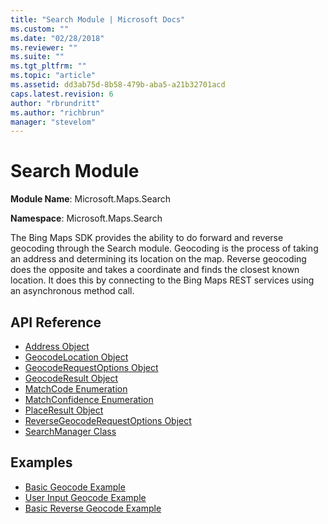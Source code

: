 ```yaml
---
title: "Search Module | Microsoft Docs"
ms.custom: ""
ms.date: "02/28/2018"
ms.reviewer: ""
ms.suite: ""
ms.tgt_pltfrm: ""
ms.topic: "article"
ms.assetid: dd3ab75d-8b58-479b-aba5-a21b32701acd
caps.latest.revision: 6
author: "rbrundritt"
ms.author: "richbrun"
manager: "stevelom"
---
```

# Search Module
**Module Name**: Microsoft.Maps.Search

**Namespace**: Microsoft.Maps.Search

The Bing Maps SDK provides the ability to do forward and reverse geocoding through the Search module. Geocoding is the process of taking an address and determining its location on the map. Reverse geocoding does the opposite and takes a coordinate and finds the closest known location. It does this by connecting to the Bing Maps REST services using an asynchronous method call. 

## API Reference

* [Address Object](https://msdn.microsoft.com/library/mt712825.aspx)
* [GeocodeLocation Object](https://msdn.microsoft.com/library/mt712845.aspx)
* [GeocodeRequestOptions Object](https://msdn.microsoft.com/library/mt712822.aspx)
* [GeocodeResult Object](https://msdn.microsoft.com/library/mt712827.aspx)
* [MatchCode Enumeration](https://msdn.microsoft.com/library/mt750531.aspx)
* [MatchConfidence Enumeration](https://msdn.microsoft.com/library/mt750532.aspx)
* [PlaceResult Object](https://msdn.microsoft.com/library/mt712833.aspx)
* [ReverseGeocodeRequestOptions Object](https://msdn.microsoft.com/library/mt712816.aspx)
* [SearchManager Class](https://msdn.microsoft.com/library/mt712821.aspx)
 
## Examples

  * [Basic Geocode Example](../v8-web-control/basic-geocode-example.md)
  * [User Input Geocode Example](../v8-web-control/user-input-geocode-example.md)
  * [Basic Reverse Geocode Example](../v8-web-control/basic-reverse-geocode-example.md)
  